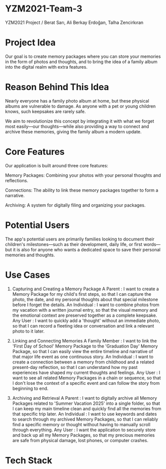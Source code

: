 # YZM2021-Team-3
YZM2021 Project / Berat Sarı, Ali Berkay Erdoğan, Talha Zencirkıran

# Project Idea

Our goal is to create memory packages where you can store your memories in the form of photos and thoughts, and to bring the idea of a family album into the digital realm with extra features.

# Reason Behind This Idea

Nearly everyone has a family photo album at home, but these physical albums are vulnerable to damage. As anyone with a pet or young children knows, such keepsakes are rarely safe.

We aim to revolutionize this concept by integrating it with what we forget most easily—our thoughts—while also providing a way to connect and archive these memories, giving the family album a modern update.

# Core Features

Our application is built around three core features:

Memory Packages: Combining your photos with your personal thoughts and reflections.

Connections: The ability to link these memory packages together to form a narrative.

Archiving: A system for digitally filing and organizing your packages.

# Potential Users

The app's potential users are primarily families looking to document their children's milestones—such as their development, daily life, or first words—but it is also for anyone who wants a dedicated space to save their personal memories and thoughts.

# Use Cases

1. Capturing and Creating a Memory Package
A Parent :	I want to create a Memory Package for my child's first steps,	so that I can capture the photo, the date, and my personal thoughts about that special milestone before I forget the details.
An Individual :	I want to combine photos from my vacation with a written journal entry,	so that the visual memory and the emotional context are preserved together as a complete keepsake.
Any User :	I want to quickly add a 'thought' without an immediate photo, so that I can record a fleeting idea or conversation and link a relevant photo to it later.

2. Linking and Connecting Memories
A Family Member :	I want to link the 'First Day of School' Memory Package to the 'Graduation Day' Memory Package,	so that I can easily view the entire timeline and narrative of that major life event as one continuous story.
An Individual :	I want to create a connection between a memory from childhood and a related present-day reflection,	so that I can understand how my past experiences have shaped my current thoughts and feelings.
Any User :	I want to see all related Memory Packages in a chain or sequence,	so that I don't lose the context of a specific event and can follow the story from beginning to end.

3. Archiving and Retrieval
A Parent :	I want to digitally archive all Memory Packages related to 'Summer Vacation 2025' into a single folder,	so that I can keep my main timeline clean and quickly find all the memories from that specific trip later.
An Individual	: I want to use keywords and dates to search through my archived Memory Packages,	so that I can reliably find a specific memory or thought without having to manually scroll through everything.
Any User :	I want the application to securely store and back up all my Memory Packages,	so that my precious memories are safe from physical damage, lost phones, or computer crashes.

# Tech Stack
